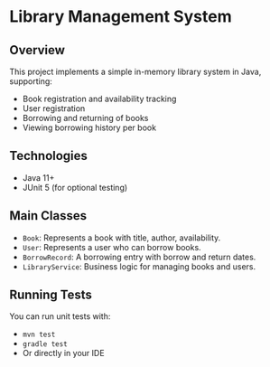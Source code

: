 # Library Management System

## Overview

This project implements a simple in-memory library system in Java, supporting:

- Book registration and availability tracking
- User registration
- Borrowing and returning of books
- Viewing borrowing history per book

## Technologies

- Java 11+
- JUnit 5 (for optional testing)

## Main Classes

- `Book`: Represents a book with title, author, availability.
- `User`: Represents a user who can borrow books.
- `BorrowRecord`: A borrowing entry with borrow and return dates.
- `LibraryService`: Business logic for managing books and users.

## Running Tests

You can run unit tests with:

* `mvn test`
* `gradle test`
* Or directly in your IDE
